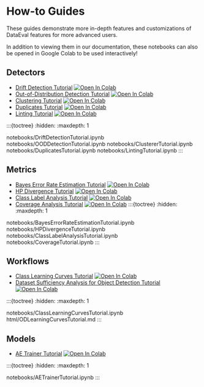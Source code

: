 How-to Guides
=========

These guides demonstrate more in-depth features and customizations of DataEval features for more advanced users.

In addition to viewing them in our documentation, these notebooks can also be opened in Google Colab to be used interactively!

Detectors
---------

- [Drift Detection Tutorial](notebooks/DriftDetectionTutorial) [![Open In Colab][colab-badge]][drift-colab]
- [Out-of-Distribution Detection Tutorial](notebooks/OODDetectionTutorial) [![Open In Colab][colab-badge]][out-colab]
- [Clustering Tutorial](notebooks/ClustererTutorial) [![Open In Colab][colab-badge]][clust-colab]
- [Duplicates Tutorial](notebooks/DuplicatesTutorial) [![Open In Colab][colab-badge]][dup-colab]
- [Linting Tutorial](notebooks/LintingTutorial) [![Open In Colab][colab-badge]][lint-colab]

:::{toctree}
:hidden:
:maxdepth: 1

notebooks/DriftDetectionTutorial.ipynb
notebooks/OODDetectionTutorial.ipynb
notebooks/ClustererTutorial.ipynb
notebooks/DuplicatesTutorial.ipynb
notebooks/LintingTutorial.ipynb
:::

Metrics
-------

- [Bayes Error Rate Estimation Tutorial](notebooks/BayesErrorRateEstimationTutorial) [![Open In Colab][colab-badge]][ber-colab]
- [HP Divergence Tutorial](notebooks/HPDivergenceTutorial) [![Open In Colab][colab-badge]][div-colab]
- [Class Label Analysis Tutorial](notebooks/ClassLabelAnalysisTutorial) [![Open In Colab][colab-badge]][lbl-colab]
- [Coverage Analysis Tutorial](notebooks/CoverageTutorial) [![Open In Colab][colab-badge]][cov-colab]
:::{toctree}
:hidden:
:maxdepth: 1

notebooks/BayesErrorRateEstimationTutorial.ipynb
notebooks/HPDivergenceTutorial.ipynb
notebooks/ClassLabelAnalysisTutorial.ipynb
notebooks/CoverageTutorial.ipynb
:::

Workflows
---------

- [Class Learning Curves Tutorial](notebooks/ClassLearningCurvesTutorial) [![Open In Colab][colab-badge]][suff-colab]
- [Dataset Sufficiency Analysis for Object Detection Tutorial](html/ODLearningCurvesTutorial) [![Open In Colab][colab-badge]][odlc-colab]

:::{toctree}
:hidden:
:maxdepth: 1

notebooks/ClassLearningCurvesTutorial.ipynb
html/ODLearningCurvesTutorial.md
:::

Models
------

- [AE Trainer Tutorial](notebooks/AETrainerTutorial) [![Open In Colab][colab-badge]][ae-colab]

:::{toctree}
:hidden:
:maxdepth: 1

notebooks/AETrainerTutorial.ipynb
:::

[colab-badge]: https://colab.research.google.com/assets/colab-badge.svg
[ber-colab]: https://colab.research.google.com/github/aria-ml/dataeval/blob/main/docs/how_to/notebooks/BayesErrorRateEstimationTutorial.ipynb
[suff-colab]: https://colab.research.google.com/github/aria-ml/dataeval/blob/main/docs/how_to/notebooks/ClassLearningCurvesTutorial.ipynb
[div-colab]: https://colab.research.google.com/github/aria-ml/dataeval/blob/main/docs/how_to/notebooks/HPDivergenceTutorial.ipynb
[drift-colab]: https://colab.research.google.com/github/aria-ml/dataeval/blob/main/docs/how_to/notebooks/DriftDivergenceTutorial.ipynb
[out-colab]: https://colab.research.google.com/github/aria-ml/dataeval/blob/main/docs/how_to/notebooks/OODDetectionTutorial.ipynb
[ae-colab]: https://colab.research.google.com/github/aria-ml/dataeval/blob/main/docs/how_to/notebooks/AETrainerTutorial.ipynb
[lbl-colab]: https://colab.research.google.com/github/aria-ml/dataeval/blob/main/docs/how_to/notebooks/ClassLabelAnalysisTutorial.ipynb
[odlc-colab]: https://colab.research.google.com/github/aria-ml/dataeval/blob/main/docs/how_to/notebooks/ODLearningCurvesTutorial.ipynb
[clust-colab]: https://colab.research.google.com/github/aria-ml/dataeval/blob/main/docs/how_to/notebooks/ClustererTutorial.ipynb
[dup-colab]: https://colab.research.google.com/github/aria-ml/dataeval/blob/main/docs/how_to/notebooks/DuplicatesTutorial.ipynb
[lint-colab]: https://colab.research.google.com/github/aria-ml/dataeval/blob/main/docs/how_to/notebooks/LintingTutorial.ipynb
[cov-colab]: https://colab.research.google.com/github/aria-ml/dataeval/blob/main/docs/how_to/notebooks/CoverageTutorial.ipynb
